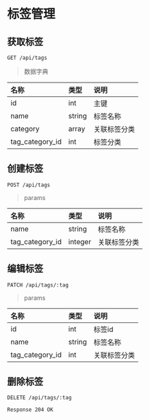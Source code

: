 # 标签管理

## 获取标签
```
GET /api/tags
```

> 数据字典

| 名称 | 类型 | 说明 |
|:----|:----|:----|
| id | int | 主键 |
| name| string | 标签名称 |
| category| array | 关联标签分类 |
| tag_category_id | int | 标签分类 |

## 创建标签
```
POST /api/tags
```
> params

| 名称 | 类型 | 说明 |
|:----|:----|:----|
| name| string | 标签名称 |
| tag_category_id| integer | 关联标签分类 |

## 编辑标签
```
PATCH /api/tags/:tag
```
> params

| 名称 | 类型 | 说明 |
|:----|:----|:----|
|  id | int | 标签id |
| name| string | 标签名称 |
| tag_category_id| int | 关联标签分类 |

## 删除标签
```
DELETE /api/tags/:tag
```
```
Response 204 OK
```
	